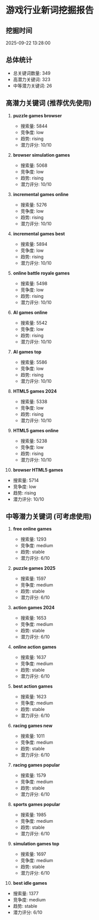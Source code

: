 
# 游戏行业新词挖掘报告

## 挖掘时间
2025-09-22 13:28:00

## 总体统计
- 总关键词数量: 349
- 高潜力关键词: 323
- 中等潜力关键词: 26

## 高潜力关键词 (推荐优先使用)
1. **puzzle games browser**
   - 搜索量: 5844
   - 竞争度: low
   - 趋势: rising
   - 潜力评分: 10/10

2. **browser simulation games**
   - 搜索量: 5068
   - 竞争度: low
   - 趋势: rising
   - 潜力评分: 10/10

3. **incremental games online**
   - 搜索量: 5276
   - 竞争度: low
   - 趋势: rising
   - 潜力评分: 10/10

4. **incremental games best**
   - 搜索量: 5894
   - 竞争度: low
   - 趋势: rising
   - 潜力评分: 10/10

5. **online battle royale games**
   - 搜索量: 5498
   - 竞争度: low
   - 趋势: rising
   - 潜力评分: 10/10

6. **AI games online**
   - 搜索量: 5542
   - 竞争度: low
   - 趋势: rising
   - 潜力评分: 10/10

7. **AI games top**
   - 搜索量: 5586
   - 竞争度: low
   - 趋势: rising
   - 潜力评分: 10/10

8. **HTML5 games 2024**
   - 搜索量: 5338
   - 竞争度: low
   - 趋势: rising
   - 潜力评分: 10/10

9. **HTML5 games online**
   - 搜索量: 5238
   - 竞争度: low
   - 趋势: rising
   - 潜力评分: 10/10

10. **browser HTML5 games**
   - 搜索量: 5714
   - 竞争度: low
   - 趋势: rising
   - 潜力评分: 10/10

## 中等潜力关键词 (可考虑使用)
1. **free online games**
   - 搜索量: 1293
   - 竞争度: medium
   - 趋势: stable
   - 潜力评分: 6/10

2. **puzzle games 2025**
   - 搜索量: 1597
   - 竞争度: medium
   - 趋势: stable
   - 潜力评分: 6/10

3. **action games 2024**
   - 搜索量: 1653
   - 竞争度: medium
   - 趋势: stable
   - 潜力评分: 6/10

4. **online action games**
   - 搜索量: 1637
   - 竞争度: medium
   - 趋势: stable
   - 潜力评分: 6/10

5. **best action games**
   - 搜索量: 1623
   - 竞争度: medium
   - 趋势: stable
   - 潜力评分: 6/10

6. **racing games new**
   - 搜索量: 1011
   - 竞争度: medium
   - 趋势: stable
   - 潜力评分: 6/10

7. **racing games popular**
   - 搜索量: 1579
   - 竞争度: medium
   - 趋势: stable
   - 潜力评分: 6/10

8. **sports games popular**
   - 搜索量: 1985
   - 竞争度: medium
   - 趋势: stable
   - 潜力评分: 6/10

9. **simulation games top**
   - 搜索量: 1697
   - 竞争度: medium
   - 趋势: stable
   - 潜力评分: 6/10

10. **best idle games**
   - 搜索量: 1377
   - 竞争度: medium
   - 趋势: stable
   - 潜力评分: 6/10

